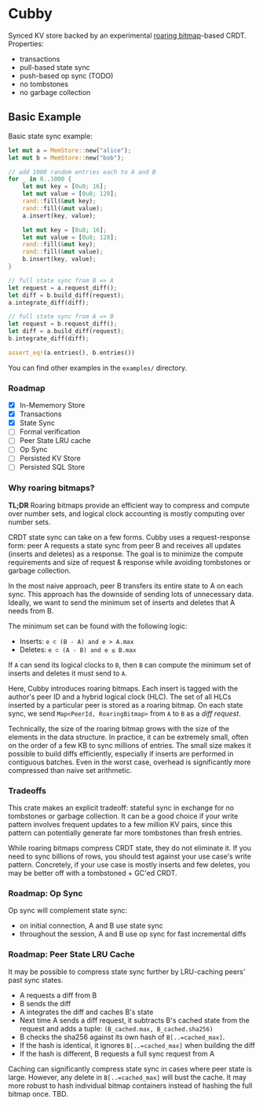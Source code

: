 # Cubby

Synced KV store backed by an experimental [roaring bitmap](https://github.com/RoaringBitmap/roaring-rs)-based CRDT. Properties:

* transactions
* pull-based state sync
* push-based op sync (TODO)
* no tombstones
* no garbage collection

## Basic Example

Basic state sync example:

```rs
let mut a = MemStore::new("alice");
let mut b = MemStore::new("bob");

// add 1000 random entries each to A and B
for _ in 0..1000 {
    let mut key = [0u8; 16];
    let mut value = [0u8; 128];
    rand::fill(&mut key);
    rand::fill(&mut value);
    a.insert(key, value);

    let mut key = [0u8; 16];
    let mut value = [0u8; 128];
    rand::fill(&mut key);
    rand::fill(&mut value);
    b.insert(key, value);
}

// full state sync from B => A
let request = a.request_diff();
let diff = b.build_diff(request);
a.integrate_diff(diff);

// full state sync from A => B
let request = b.request_diff();
let diff = a.build_diff(request);
b.integrate_diff(diff);

assert_eq!(a.entries(), b.entries())
```

You can find other examples in the `examples/` directory.

### Roadmap

- [x] In-Mememory Store
- [x] Transactions
- [x] State Sync
- [ ] Formal verification
- [ ] Peer State LRU cache
- [ ] Op Sync
- [ ] Persisted KV Store
- [ ] Persisted SQL Store

### Why roaring bitmaps?

**TL;DR** Roaring bitmaps provide an efficient way to compress and compute over number sets, and logical clock accounting is mostly computing over number sets.

CRDT state sync can take on a few forms. Cubby uses a request-response form: peer A requests a state sync from peer B and receives all updates (inserts and deletes) as a response. The goal is to minimize the compute requirements and size of request & response while avoiding tombstones or garbage collection.

In the most naive approach, peer B transfers its entire state to A on each sync. This approach has the downside of sending lots of unnecessary data. Ideally, we want to send the minimum set of inserts and deletes that A needs from B.

The minimum set can be found with the following logic:

- Inserts: `e ⊂ (B - A) and e > A.max`
- Deletes: `e ⊂ (A - B) and e ≤ B.max`

If `A` can send its logical clocks to  `B`, then `B` can compute the minimum set of inserts and deletes it must send to `A`.

Here, Cubby introduces roaring bitmaps. Each insert is tagged with the author's peer ID and a hybrid logical clock (HLC). The set of all HLCs inserted by a particular peer is stored as a roaring bitmap. On each state sync, we send `Map<PeerId, RoaringBitmap>` from `A` to `B` as a *diff request*.

Technically, the size of the roaring bitmap grows with the size of the elements in the data structure. In practice, it can be extremely small, often on the order of a few KB to sync millions of entries. The small size makes it possible to build diffs efficiently, especially if inserts are performed in contiguous batches. Even in the worst case, overhead is significantly more compressed than naive set arithmetic.

### Tradeoffs

This crate makes an explicit tradeoff: stateful sync in exchange for no tombstones or garbage collection. It can be a good choice if your write pattern involves frequent updates to a few million KV pairs, since this pattern can potentially generate far more tombstones than fresh entries.

While roaring bitmaps compress CRDT state, they do not eliminate it. If you need to sync billions of rows, you should test against your use case's write pattern. Concretely, if your use case is mostly inserts and few deletes, you may be better off with a tombstoned + GC'ed CRDT.

### Roadmap: Op Sync

Op sync will complement state sync:

- on initial connection, A and B use state sync
- throughout the session, A and B use op sync for fast incremental diffs

### Roadmap: Peer State LRU Cache

It may be possible to compress state sync further by LRU-caching peers' past sync states.

- A requests a diff from B
- B sends the diff
- A integrates the diff and caches B's state
- Next time A sends a diff request, it subtracts B's cached state from the request and adds a tuple: `(B_cached.max, B_cached.sha256)`
- B checks the sha256 against its own hash of `B[..=cached_max]`.
- If the hash is identical, it ignores `B[..=cached_max]` when building the diff
- If the hash is different, B requests a full sync request from A

Caching can significantly compress state sync in cases where peer state is large. However, any delete in `B[..=cached_max]` will bust the cache. It may more robust to hash individual bitmap containers instead of hashing the full bitmap once. TBD.
